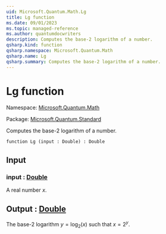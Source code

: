 ```yaml
---
uid: Microsoft.Quantum.Math.Lg
title: Lg function
ms.date: 09/01/2023
ms.topic: managed-reference
ms.author: quantumdocwriters
description: Computes the base-2 logarithm of a number.
qsharp.kind: function
qsharp.namespace: Microsoft.Quantum.Math
qsharp.name: Lg
qsharp.summary: Computes the base-2 logarithm of a number.
---
```


# Lg function

Namespace: [Microsoft.Quantum.Math](xref:Microsoft.Quantum.Math)

Package: [Microsoft.Quantum.Standard](https://nuget.org/packages/Microsoft.Quantum.Standard)


Computes the base-2 logarithm of a number.

```qsharp
function Lg (input : Double) : Double
```


## Input

### input : [Double](xref:microsoft.quantum.qsharp.valueliterals#double-literals)

A real number $x$.



## Output : [Double](xref:microsoft.quantum.qsharp.valueliterals#double-literals)

The base-2 logarithm $y = \log_2(x)$ such that $x = 2^y$.